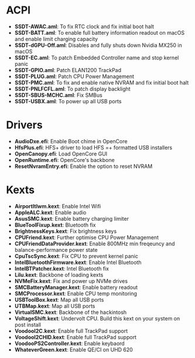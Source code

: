 # ACPI
- **SSDT-AWAC.aml**: To fix RTC clock and fix initial boot halt
- **SSDT-BATT.aml**: To enable full battery information readout on macOS and enable limit charging capacity
- **SSDT-dGPU-Off.aml**: Disables and fully shuts down Nvidia MX250 in macOS
- **SSDT-EC.aml**: To patch Embedded Controller name and stop kernel panic
- **SSDT-GPIO.aml**: Patch ELAN1200 TrackPad
- **SSDT-PLUG.aml**: Patch CPU Power Management
- **SSDT-PMC.aml**: To fix and enable native NVRAM and fix initial boot halt
- **SSDT-PNLFCFL.aml**: To patch display backlight
- **SSDT-SBUS-MCHC.aml**: Fix SMBus
- **SSDT-USBX.aml**: To power up all USB ports

# Drivers
- **AudioDxe.efi**: Enable Boot chime in OpenCore
- **HfsPlus.efi**: HFS+ driver to load HFS =+ formatted USB installers
- **OpenCanopy.efi**: Load OpenCore GUI
- **OpenRuntime.efi**: OpenCore's backbone
- **ResetNvramEntry.efi**: Enable the option to reset NVRAM

# Kexts
- **AirportItlwm.kext**: Enable Intel Wifi
- **AppleALC.kext**: Enable audio
- **AsusSMC.kext**: Enable battery charging limiter
- **BlueToolFixup.kext**: Bluetooth fix
- **BrightnessKeys.kext**: Fix brightness keys
- **CPUFriend.kext**: Further optimise CPU Power Management
- **CPUFriendDataProvider.kext**: Enable 800MHz min freqeuncy and balance-performance power state
- **CpuTscSync.kext**: Fix CPU to prevent kernel panic
- **IntelBluetoothFirmware.kext**: Enable Intel Bluetooth
- **IntelBTPatcher.kext**: Intel Bluetooth fix
- **Lilu.kext**: Backbone of loading kexts
- **NVMeFix.kext**: Fix and power up NVMe drives
- **SMCBatteryManager.kext**: Enable battery readout
- **SMCProcessor.kext**: Enable CPU temp monitoring
- **USBToolBox.kext**: Map all USB ports
- **UTBMap.kext**: Map all USB ports
- **VirtualSMC.kext**: Backbone of the hackintosh
- **VoltageShift.kext**: Undervolt CPU. Build this kext on your system on post install
- **VoodooI2C.kext**: Enable full TrackPad support
- **VoodooI2CHID.kext**: Enable full TrackPad support
- **VoodooPS2Controller.kext**: Enable keybaord
- **WhateverGreen.kext**: Enable QE/CI on UHD 620
